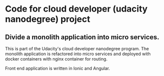 # Code for cloud developer (udacity nanodegree) project

## Divide a monolith application into micro services.

This is part of the Udacity's cloud developer nanodegree program.
The monolith application is refactored into micro services 
and deployed with docker containers with nginx container for routing.

Front end application is written in Ionic and Angular.
